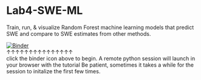 # Lab4-SWE-ML
Train, run, &amp; visualize Random Forest machine learning models that predict SWE and compare to SWE estimates from other methods.


[![Binder](https://mybinder.org/badge_logo.svg)](https://mybinder.org/v2/gh/Timbo-Stillinger/Lab4-SWE-ML/HEAD)  
&uparrow;&uparrow;&uparrow;&uparrow;&uparrow;&uparrow;&uparrow;&uparrow;&uparrow;&uparrow;&uparrow;&uparrow;&uparrow;&uparrow;&uparrow;  
click the binder icon above to begin. A remote python session will launch in your browser with the tutorial
Be patient, sometimes it takes a while for the session to initalize the first few times. 
